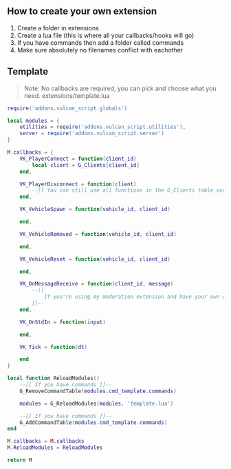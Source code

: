 ## How to create your own extension ##
1. Create a folder in extensions
2. Create a lua file (this is where all your callbacks/hooks will go)
3. If you have commands then add a folder called commands
4. Make sure absolutely no filenames conflict with eachother

## Template ##
> Note: No callbacks are required, you can pick and choose what you need.
extensions/template.lua
```lua
require('addons.vulcan_script.globals')

local modules = {
    utilities = require('addons.vulcan_script.utilities'),
    server = require('addons.vulcan_script.server')
}

M.callbacks = {
    VK_PlayerConnect = function(client_id)
        local client = G_Clients[client_id]
    end,

    VK_PlayerDisconnect = function(client)
        --[[ You can still use all functions in the G_Clients table except for "user" (they no longer exist in-game) ]]--
    end,

    VK_VehicleSpawn = function(vehicle_id, client_id)

    end,

    VK_VehicleRemoved = function(vehicle_id, client_id)

    end,

    VK_VehicleReset = function(vehicle_id, client_id)

    end,

    VK_OnMessageReceive = function(client_id, message)
        --[[
            If you're using my moderation extension and have your own commands then you will want to modify the /help command (I'll automate it one day)
        ]]--
    end,

    VK_OnStdIn = function(input)

    end,

    VK_Tick = function(dt)

    end
}

local function ReloadModules()
    --[[ If you have commands ]]--
    G_RemoveCommandTable(modules.cmd_template.commands)

    modules = G_ReloadModules(modules, 'template.lua')

    --[[ If you have commands ]]--
    G_AddCommandTable(modules.cmd_template.commands)
end

M.callbacks = M.callbacks
M.ReloadModules = ReloadModules

return M
```